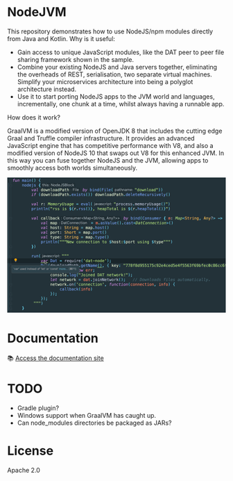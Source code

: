 # NodeJVM

This repository demonstrates how to use NodeJS/npm modules directly from Java and Kotlin. Why is it useful:

* Gain access to unique JavaScript modules, like the DAT peer to peer file sharing framework shown in the sample.
* Combine your existing NodeJS and Java servers together, eliminating the overheads of REST, serialisation, two separate
  virtual machines. Simplify your microservices architecture into being a polyglot architecture instead.
* Use it to start porting NodeJS apps to the JVM world and languages, incrementally, one chunk at a time, whilst always
  having a runnable app.
  
How does it work?

GraalVM is a modified version of OpenJDK 8 that includes the cutting edge Graal and Truffle compiler infrastructure.
It provides an advanced JavaScript engine that has competitive performance with V8, and also a modified version of
NodeJS 10 that swaps out V8 for this enhanced JVM. In this way you can fuse together NodeJS and the JVM, allowing apps
to smoothly access both worlds simultaneously.

![Screenshot of language injection](docsite/docs/language-embedding.png)

# Documentation

📚 [Access the documentation site](https://mikehearn.github.io/nodejvm/)

# TODO

- Gradle plugin?
- Windows support when GraalVM has caught up.
- Can node_modules directories be packaged as JARs?

# License

Apache 2.0
